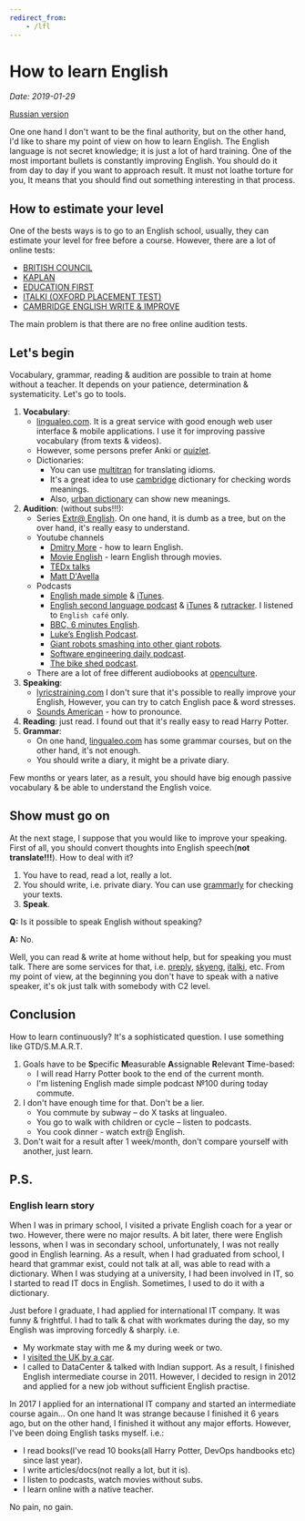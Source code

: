 ```yaml
---
redirect_from:
    - /lfl
---
```

# How to learn English

*Date: 2019-01-29*

[Russian version](how-to-english-ru.md)

One one hand I don't want to be the final authority, but on the other hand, I'd like to share my point of view on how to learn English. The English language is not secret knowledge; it is just a lot of hard training. One of the most important bullets is constantly improving English. You should do it from day to day if you want to approach result. It must not loathe torture for you, It means that you should find out something interesting in that process.

## How to estimate your level

One of the bests ways is to go to an English school, usually, they can estimate your level for free before a course. However, there are a lot of online tests:

* [BRITISH COUNCIL](https://learnenglish.britishcouncil.org/content)
* [KAPLAN](https://www.kaplaninternational.com/free-english-test-online)
* [EDUCATION FIRST](https://www.ef.ru/test3/#/)
* [ITALKI (OXFORD PLACEMENT TEST)](https://www.italki.com/p/oet)
* [CAMBRIDGE ENGLISH WRITE & IMPROVE](https://writeandimprove.com/)

The main problem is that there are no free online audition tests.

## Let's begin

Vocabulary, grammar, reading & audition are possible to train at home without a teacher. It depends on your patience, determination & systematicity. Let's go to tools.

1. **Vocabulary**:
    * [lingualeo.com](https://lingualeo.com). It is a great service with good enough web user interface & mobile applications. I use it for improving passive vocabulary (from texts & videos).
    * However, some persons prefer Anki or [quizlet](https://quizlet.com/230973999/toefl-flash-cards/).
    * Dictionaries:
        * You can use [multitran](https://www.multitran.ru/c/m.exe?l1=2&l2=1&s=) for translating idioms.
        * It's a great idea to use [cambridge](https://dictionary.cambridge.org/) dictionary for checking words meanings.
        * Also, [urban dictionary](https://www.urbandictionary.com) can show new meanings.
2. **Audition**: (without subs!!!):
    * Series [Extr@ English](https://www.youtube.com/playlist?list=PL0FGv16ltX9NPty8Jad6BTq8yClsJDA-m). On one hand, it is dumb as a tree, but on the over hand, it's really easy to understand.
    * Youtube channels
        * [Dmitry More](https://www.youtube.com/channel/UCSmQIHN7QmKoAOSxRehAYVw) - how to learn English.
        * [Movie English](https://www.youtube.com/channel/UC8Io7LK1rOICcXJh4Y4LUTg) - learn English through movies.
        * [TEDx talks](https://www.youtube.com/channel/UCsT0YIqwnpJCM-mx7-gSA4Q)
        * [Matt D'Avella](https://www.youtube.com/channel/UCJ24N4O0bP7LGLBDvye7oCA)
    * Podcasts
        * [English made simple](https://www.englishmadesimple.net/podcast/) & [iTunes](https://itunes.apple.com/ru/podcast/english-made-simple-podcast-english-podcast-aprender/id1094817727?mt=2).
        * [English second language podcast](https://www.eslpod.com) & [iTunes](https://itunes.apple.com/us/podcast/english-as-second-language-esl-podcast-learn-english/id75908431?mt=2) & [rutracker](https://rutracker.org/forum/viewtopic.php?t=4885469). I listened to `English café` only.
        * [BBC, 6 minutes  English](http://www.bbc.co.uk/learningenglish/english/features/6-minute-english).
        * [Luke’s English Podcast](https://teacherluke.co.uk/).
        * [Giant robots smashing into other giant robots](http://giantrobots.fm/).
        * [Software engineering daily podcast](https://softwareengineeringdaily.com/).
        * [The bike shed podcast](http://bikeshed.fm/).
    * There are a lot of free different audiobooks at [openculture](http://www.openculture.com/freeaudiobooks).
3. **Speaking**:
    * [lyricstraining.com](https://lyricstraining.com/) I don't sure that it's possible to really improve your English, However, you can try to catch English pace & word stresses.
    * [Sounds American](https://www.youtube.com/channel/UC-MSYk9R94F3TMuKAnQ7dDg) - how to pronounce.
4. **Reading**: just read. I found out that it's really easy to read Harry Potter.
5. **Grammar**:
    * On one hand, [lingualeo.com](https://lingualeo.com) has some grammar courses, but on the other hand, it's not enough.
    * You should write a diary, it might be a private diary.

Few months or years later, as a result, you should have big enough passive vocabulary & be able to understand the English voice.

## Show must go on

At the next stage, I suppose that you would like to improve your speaking. First of all, you should convert thoughts into English speech(**not translate!!!**). How to deal with it?

1. You have to read, read a lot, really a lot.
2. You should write, i.e. private diary. You can use [grammarly](https://app.grammarly.com/) for checking your texts.
3. **Speak**.

**Q:** Is it possible to speak English without speaking?

**A:** No.

Well, you can read & write at home without help, but for speaking you must talk. There are some services for that, i.e. [preply](https://preply.com), [skyeng](https://skyeng.ru/), [italki](https://www.italki.com/), etc. From my point of view, at the beginning you don't have to speak with a native speaker, it's ok just talk with somebody with C2 level.

## Conclusion

How to learn continuously? It's a sophisticated question. I use something like GTD/S.M.A.R.T.

1. Goals have to be **S**pecific **M**easurable **A**ssignable **R**elevant **T**ime-based:
    * I will read Harry Potter book to the end of the current month.
    * I'm listening English made simple podcast №100 during today commute.
2. I don't have enough time for that. Don't be a lier.
    * You commute by subway – do X tasks at lingualeo.
    * You go to walk with children or cycle – listen to podcasts.
    * You cook dinner - watch extr@ English.
3. Don't wait for a result after 1 week/month, don't compare yourself with another, just learn.

## P.S.

### English learn story

When I was in primary school, I visited a private English coach for a year or two. However, there were no major results. A bit later, there were English lessons, when I was in secondary school, unfortunately, I was not really good in English learning. As a result, when I had graduated from school, I heard that grammar exist, could not talk at all, was able to read with a dictionary. When I was studying at a university, I had been involved in IT, so I started to read IT docs in English. Sometimes, I used to do it with a dictionary.

Just before I graduate, I had applied for international IT company. It was funny & frightful. I had to talk & chat with workmates during the day, so my English was improving forcedly & sharply. i.e.

* My workmate stay with me & my during week or two.
* I [visited the UK by a car](UK-trip-by-car-en.md).
* I called to DataCenter & talked with Indian support.
As a result, I finished English intermediate course in 2011. However, I decided to resign in 2012 and applied for a new job without sufficient English practise.

In 2017 I applied for an international IT company and started an intermediate course again... On one hand It was strange because I finished it 6 years ago, but on the other hand, I finished it without any major efforts. However, I've been doing English tasks myself. i.e.:

* I read books(I've read 10 books(all Harry Potter, DevOps handbooks etc) since last year).
* I write articles/docs(not really a lot, but it is).
* I listen to podcasts, watch movies without subs.
* I learn online with a native teacher.

No pain, no gain.
